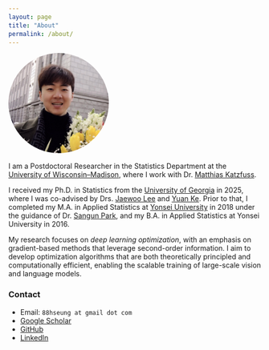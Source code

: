 ```yaml
---
layout: page
title: "About"
permalink: /about/
---
```


<img src="assets/images/Profile.jpg" alt="Hyunseok Seung" style="width:200px; border-radius:50%;">



I am a Postdoctoral Researcher in the Statistics Department at the [University of Wisconsin–Madison](https://stat.wisc.edu/), where I work with 
Dr. [Matthias Katzfuss](https://sites.google.com/view/katzfuss/home?authuser=0).

I received my Ph.D. in Statistics from the [University of Georgia](https://stat.uga.edu/) in 2025, where I was co-advised by 
Drs. [Jaewoo Lee](https://www.ai.uga.edu/directory/people/jaewoo-lee) and [Yuan Ke](https://yuan-ke.github.io/). 
Prior to that, I completed my M.A. in Applied Statistics at [Yonsei University](https://devcms.yonsei.ac.kr/stat_en/index.do) in 2018 
under the guidance of Dr. [Sangun Park](https://devcms.yonsei.ac.kr/faculty/name_search.do?mode=view&userId=CmRXJlwS0DJ2cQUfMSCViw%3D%3D&sosokcd=0000203), 
and my B.A. in Applied Statistics at Yonsei University in 2016.

My research focuses on *deep learning optimization*, with an emphasis on gradient-based methods that leverage second-order information. 
I aim to develop optimization algorithms that are both theoretically principled and computationally efficient, enabling the scalable training of large-scale vision and language models.


### Contact
- Email: `88hseung at gmail dot com`
- [Google Scholar](https://scholar.google.com/citations?user=qgzaJCcAAAAJ&hl=en)
- [GitHub](https://github.com/hseung88)
- [LinkedIn](https://www.linkedin.com/in/hseung/)